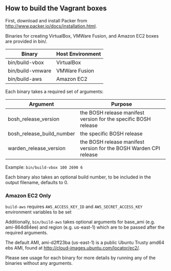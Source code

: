 ## How to build the Vagrant boxes

First, download and install Packer from <http://www.packer.io/docs/installation.html>.

Binaries for creating VirtualBox, VMWare Fusion, and Amazon EC2 boxes are provided in bin/.

Binary           | Host Environment
---------------- | ----------------
bin/build-vbox   | VirtualBox
bin/build-vmware | VMWare Fusion
bin/build-aws    | Amazon EC2

Each binary takes a required set of arguments:

Argument                  | Purpose
------------------------- | -------
bosh_release_version      | the BOSH release manifest version for the specific BOSH release
bosh_release_build_number | the specific BOSH release
warden_release_version    | the BOSH release manifest version for the BOSH Warden CPI release

Example: `bin/build-vbox 100 2690 6`

Each binary also takes an optional build number, to be included in the output filename, defaults to 0.

### Amazon EC2 Only

`build-aws` requires `AWS_ACCESS_KEY_ID` and `AWS_SECRET_ACCESS_KEY` environment variables to be set

Additionally, `bin/build-aws` takes optional arguments for base_ami (e.g. ami-864d84ee) and region (e.g. us-east-1) which are to be passed after the required arguments.

The default AMI, ami-d2ff23ba (us-east-1) is a public Ubuntu Trusty amd64 ebs AMI, found at http://cloud-images.ubuntu.com/locator/ec2/.

Please see usage for each binary for more details by running any of the binaries without any arguments.
